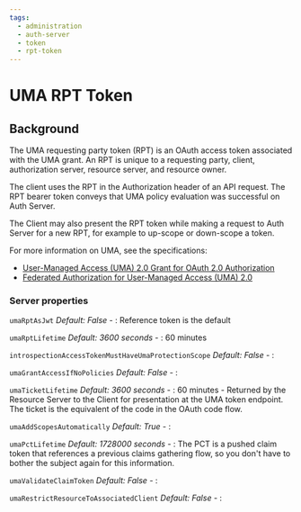 ```yaml
---
tags:
  - administration
  - auth-server
  - token
  - rpt-token
---
```


# UMA RPT Token

## Background

The UMA requesting party token (RPT) is an OAuth access token associated with
the UMA grant. An RPT is unique to a requesting party, client, authorization
server, resource server, and resource owner.

The client uses the RPT in the Authorization header of an API request.
The RPT bearer token conveys that  UMA policy evaluation was successful on Auth
Server.

The Client may also present the RPT token while making a request to Auth Server
for a new RPT, for example to up-scope or down-scope a token.

For more information on UMA, see the specifications:
* [User-Managed Access (UMA) 2.0 Grant for OAuth 2.0 Authorization](https://gluu.co/uma-grant)
* [Federated Authorization for User-Managed Access (UMA) 2.0](https://gluu.co/uma-authz)

### Server properties

`umaRptAsJwt` *Default: False* -
: Reference token is the default

`umaRptLifetime` *Default: 3600 seconds* -
: 60 minutes

`introspectionAccessTokenMustHaveUmaProtectionScope` *Default: False* -
:

`umaGrantAccessIfNoPolicies` *Default: False* -
:

`umaTicketLifetime` *Default: 3600 seconds* -
: 60 minutes - Returned by the Resource Server to the Client for presentation
at the UMA token endpoint. The ticket is the equivalent of the code in the
OAuth code flow.

`umaAddScopesAutomatically` *Default: True* -
:

`umaPctLifetime` *Default: 1728000 seconds* -
: The PCT is a pushed claim token that references a previous claims gathering
flow, so you don't have to bother the subject again for this information.

`umaValidateClaimToken` *Default: False* -
:

`umaRestrictResourceToAssociatedClient` *Default: False* -
:
